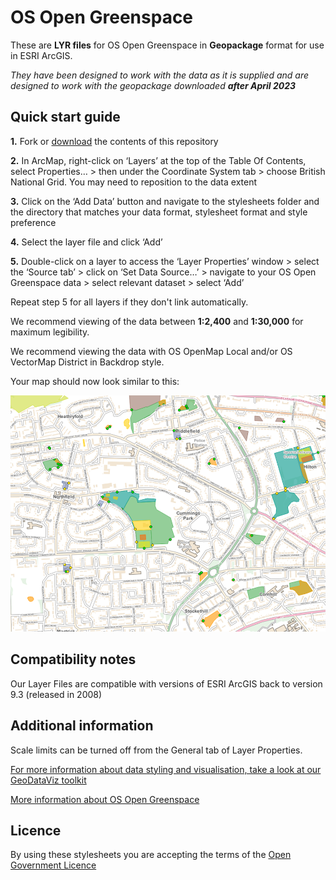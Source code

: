 # OS Open Greenspace

These are **LYR files** for OS Open Greenspace in **Geopackage** format for use in ESRI ArcGIS. 

*They have been designed to work with the data as it is supplied and are designed to work with the geopackage downloaded **after April 2023***

## Quick start guide

**1.**  Fork or [download](https://github.com/OrdnanceSurvey/OS-Open-Greenspace-stylesheets/archive/master.zip) the contents of this repository

**2.**  In ArcMap, right-click on ‘Layers’ at the top of the Table Of Contents, select Properties… > then under the Coordinate System tab > choose British National Grid. You may need to reposition to the data extent

**3.**  Click on the ‘Add Data’ button and navigate to the stylesheets folder and the directory that matches your data format, stylesheet format and style preference

**4.**  Select the layer file and click ‘Add’

**5.**  Double-click on a layer to access the ‘Layer Properties’ window > select the ‘Source tab’ > click on ‘Set Data Source…’ > navigate to your OS Open Greenspace data > select relevant dataset > select ‘Add’

Repeat step 5 for all layers if they don't link automatically.

We recommend viewing of the data between **1:2,400** and **1:30,000** for maximum legibility.

We recommend viewing the data with OS OpenMap Local and/or OS VectorMap District in Backdrop style.



Your map should now look similar to this: 

  ![Screenshot](https://github.com/OrdnanceSurvey/OS-Open-Greenspace-stylesheets/blob/c160a73a848930981284e638bc6ebfe6ebd8c52c/Geopackage%20stylesheets%20(post%20April%202023)/ESRI%20stylesheets%20(LYR)/images/Greenspace_screenshot.png "Screenshot of OS Open Greenspace over OS OpenMap Local")



## Compatibility notes

Our Layer Files are compatible with versions of ESRI ArcGIS back to version 9.3 (released in 2008)


## Additional information

Scale limits can be turned off from the General tab of Layer Properties.

[For more information about data styling and visualisation, take a look at our GeoDataViz toolkit](https://github.com/OrdnanceSurvey/GeoDataViz-Toolkit)

[More information about OS Open Greenspace](http://www.ordnancesurvey.co.uk/business-and-government/products/os-open-greenspace.html)

## Licence

By using these stylesheets you are accepting the terms of the [Open Government Licence](http://www.nationalarchives.gov.uk/doc/open-government-licence/)
